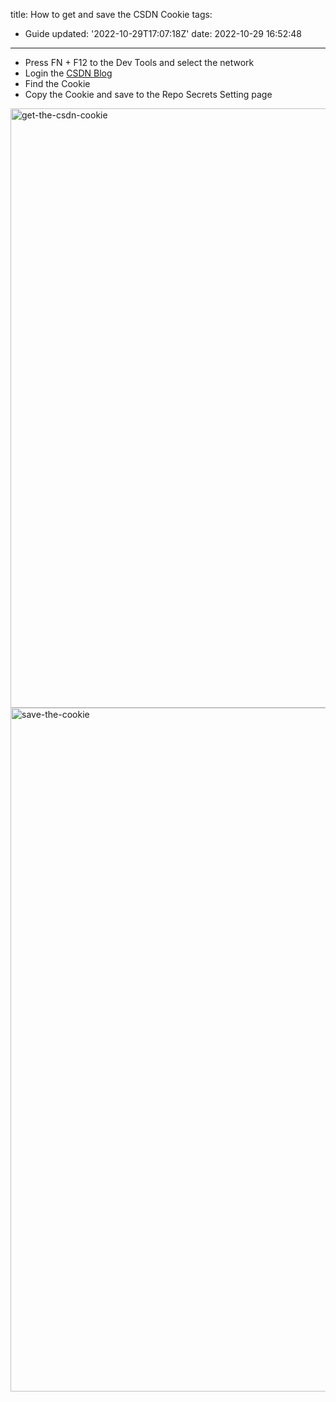 title: How to get and save the CSDN Cookie
tags:
  - Guide
updated: '2022-10-29T17:07:18Z'
date: 2022-10-29 16:52:48
---

- Press FN + F12 to the Dev Tools and select the network
- Login the [CSDN Blog](https://mp.csdn.net/)
- Find the Cookie
- Copy the Cookie and save to the Repo Secrets Setting page
<img width="959" alt="get-the-csdn-cookie" src="https://user-images.githubusercontent.com/5915548/198843510-5b7c7c37-e3c2-4d1b-9cac-c7bff5fd5961.png">
<img width="1094" alt="save-the-cookie" src="https://user-images.githubusercontent.com/5915548/198843517-e563b5ef-3f42-423f-b9c5-1bcc793ffa4e.png">
